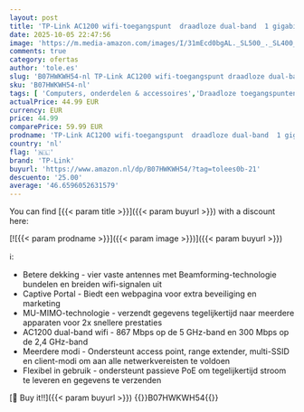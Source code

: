 ```yaml
---
layout: post
title: 'TP-Link AC1200 wifi-toegangspunt  draadloze dual-band  1 gigabit-poort  passieve PoE ondersteund  beamforming  MU-MIMO  TL-WA1201 '
date: 2025-10-05 22:47:56
image: 'https://m.media-amazon.com/images/I/31mEcd0bgAL._SL500_._SL400_.jpg'
comments: true
category: ofertas
author: 'tole.es'
slug: 'B07HWKWH54-nl TP-Link AC1200 wifi-toegangspunt draadloze dual-band 1...'
sku: 'B07HWKWH54-nl'
tags: [ 'Computers, onderdelen & accessoires','Draadloze toegangspunten','Elektronica','Netwerkapparaten','tp-link','🇳🇱', ]
actualPrice: 44.99 EUR
currency: EUR
price: 44.99
comparePrice: 59.99 EUR
prodname: 'TP-Link AC1200 wifi-toegangspunt  draadloze dual-band  1 gigabit-poort  passieve PoE ondersteund  beamforming  MU-MIMO  TL-WA1201 '
country: 'nl'
flag: '🇳🇱'
brand: 'TP-Link'
buyurl: 'https://www.amazon.nl/dp/B07HWKWH54/?tag=tolees0b-21'
descuento: '25.00'
average: '46.6596052631579'
---
```


You can find [{{< param title >}}]({{< param buyurl >}}) with a discount here:

[![{{< param prodname >}}]({{< param image >}})]({{< param buyurl >}})

ℹ️:

- Betere dekking - vier vaste antennes met Beamforming-technologie bundelen en breiden wifi-signalen uit
- Captive Portal - Biedt een webpagina voor extra beveiliging en marketing
- MU-MIMO-technologie - verzendt gegevens tegelijkertijd naar meerdere apparaten voor 2x snellere prestaties
- AC1200 dual-band wifi - 867 Mbps op de 5 GHz-band en 300 Mbps op de 2,4 GHz-band
- Meerdere modi - Ondersteunt access point, range extender, multi-SSID en client-modi om aan alle netwerkvereisten te voldoen
- Flexibel in gebruik - ondersteunt passieve PoE om tegelijkertijd stroom te leveren en gegevens te verzenden

[🛒 Buy it!!]({{< param buyurl >}})
{{<world>}}B07HWKWH54{{</world>}}
